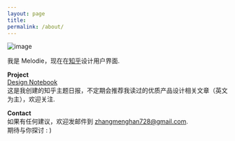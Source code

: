 ```yaml
---
layout: page
title: 
permalink: /about/
---
```

![image](http://i3.tietuku.com/c975743c99ce9b77.jpg)  

我是 Melodie，现在在[知乎](http://www.zhihu.com)设计用户界面.   

  
**Project**    
[Design Notebook](http://daily.zhihu.com/circle/68509)     
这是我创建的知乎主题日报，不定期会推荐我读过的优质产品设计相关文章（英文为主），欢迎关注.   

**Contact**  
如果有任何建议，欢迎发邮件到 zhangmenghan728@gmail.com.  
期待与你探讨 : )
